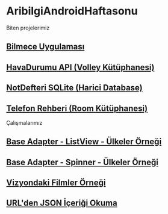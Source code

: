 # AribilgiAndroidHaftasonu

Biten projelerimiz
## <a href="https://github.com/serifgungor/AribilgiAndroidHaftasonu/blob/main/BilmeceUygulamasi.zip">Bilmece Uygulaması</a>
## <a href="https://github.com/serifgungor/AribilgiAndroidHaftasonu/blob/main/HavaDurumuAPI.zip">HavaDurumu API (Volley Kütüphanesi)</a>
## <a href="https://github.com/serifgungor/AribilgiAndroidHaftasonu/blob/main/proje_NotDefteriSQLite_09042022.zip">NotDefteri SQLite (Harici Database)</a>
## <a href="https://github.com/serifgungor/AribilgiAndroidHaftasonu/blob/main/proje_RoomKutuphanesi_23042022.zip">Telefon Rehberi (Room Kütüphanesi)</a>

Çalışmalarımız

## <a href="https://github.com/serifgungor/AribilgiAndroidHaftasonu/blob/main/BaseAdapter_Ulkeler.zip">Base Adapter - ListView - Ülkeler Örneği</a>
## <a href="https://github.com/serifgungor/AribilgiAndroidHaftasonu/blob/main/BaseAdapter_Spinner.zip">Base Adapter - Spinner - Ülkeler Örneği</a>
## <a href="https://github.com/serifgungor/AribilgiAndroidHaftasonu/blob/main/VizyondakiFilmler.zip">Vizyondaki Filmler Örneği</a>
## <a href="https://github.com/serifgungor/AribilgiAndroidHaftasonu/blob/main/JsonReadFromUrl.zip">URL'den JSON İçeriği Okuma</a>
